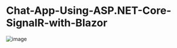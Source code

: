 # Chat-App-Using-ASP.NET-Core-SignalR-with-Blazor
![image](https://user-images.githubusercontent.com/32801172/124753834-1ac93c80-df47-11eb-877d-2bcf82fb1cca.png)
